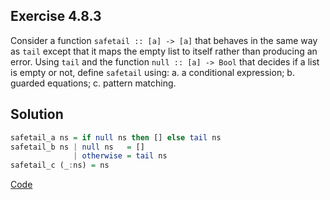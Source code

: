 ## Exercise 4.8.3

Consider a function `safetail :: [a] -> [a]` that behaves in the same way as `tail` except that it maps the empty list to itself rather than producing an error. Using `tail` and the function `null :: [a] -> Bool` that decides if a list is empty or not, define `safetail` using:
a. a conditional expression;
b. guarded equations;
c. pattern matching.

## Solution

```haskell
safetail_a ns = if null ns then [] else tail ns
safetail_b ns | null ns   = []
              | otherwise = tail ns
safetail_c (_:ns) = ns 
```

[Code](../../src/ch-04/4-8.hs)
